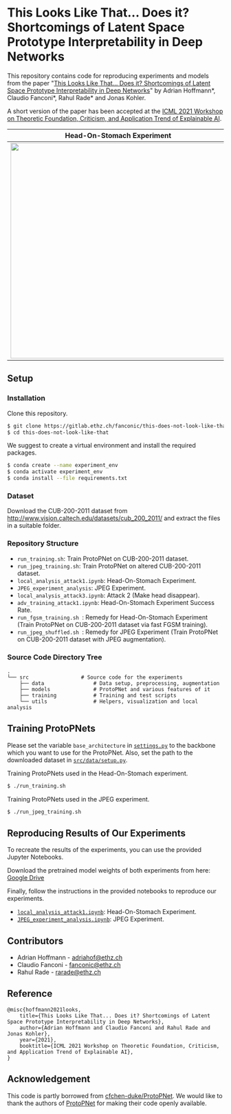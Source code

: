 # This Looks Like That... Does it? Shortcomings of Latent Space Prototype Interpretability in Deep Networks

This repository contains code for reproducing experiments and models from the paper "[This Looks Like That... Does it? Shortcomings of Latent Space Prototype Interpretability in Deep Networks](https://arxiv.org/abs/2105.02968)" by Adrian Hoffmann\*, Claudio Fanconi\*, Rahul Rade\* and Jonas Kohler. 

A short version of the paper has been accepted at the [ICML 2021 Workshop on Theoretic Foundation, Criticism, and Application Trend of Explainable AI](https://icml2021-xai.github.io/).


Head-On-Stomach Experiment            | JPEG Experiment
:-------------------------:|:-------------------------:
<img src="./misc/RN18-003-Clay_Colored_Sparrow_0042_797243-1165.png" width="500"/> | <img src="./misc/resnet34_2.png" width="500"/>

## Setup

### Installation

Clone this repository.
```bash
$ git clone https://gitlab.ethz.ch/fanconic/this-does-not-look-like-that
$ cd this-does-not-look-like-that
```

We suggest to create a virtual environment and install the required packages.
```bash
$ conda create --name experiment_env
$ conda activate experiment_env
$ conda install --file requirements.txt
```

### Dataset

Download the CUB-200-2011 dataset from http://www.vision.caltech.edu/datasets/cub_200_2011/ and extract the files in a suitable folder.

### Repository Structure

- `run_training.sh`: Train ProtoPNet on CUB-200-2011 dataset.
- `run_jpeg_training.sh`: Train ProtoPNet on altered CUB-200-2011 dataset.
- `local_analysis_attack1.ipynb`: Head-On-Stomach Experiment.
- `JPEG_experiment_analysis`: JPEG Experiment.
- `local_analysis_attack3.ipynb`: Attack 2 (Make head disappear).
- `adv_training_attack1.ipynb`: Head-On-Stomach Experiment Success Rate.
- `run_fgsm_training.sh `: Remedy for Head-On-Stomach Experiment (Train ProtoPNet on CUB-200-2011 dataset via fast FGSM training).
- `run_jpeg_shuffled.sh `: Remedy for JPEG Experiment (Train ProtoPNet on CUB-200-2011 dataset with JPEG augmentation).

### Source Code Directory Tree
```
.
└── src                 # Source code for the experiments
    ├── data                # Data setup, preprocessing, augmentation 
    ├── models              # ProtoPNet and various features of it
    ├── training            # Training and test scripts
    └── utils               # Helpers, visualization and local analysis
```

## Training ProtoPNets

Please set the variable `base_architecture` in [`settings.py`](settings.py) to the backbone which you want to use for the ProtoPNet. Also, set the path to the downloaded dataset in [`src/data/setup.py`](src/data/setup.py).

Training ProtoPNets used in the Head-On-Stomach experiment.
```bash
$ ./run_training.sh
```

Training ProtoPNets used in the JPEG experiment.
```bash
$ ./run_jpeg_training.sh
```

## Reproducing Results of Our Experiments

To recreate the results of the experiments, you can use the provided Jupyter Notebooks.

Download the pretrained model weights of both experiments from here:
[Google Drive](https://drive.google.com/drive/folders/1S4U2H9vP1o-XXC48hlHP-z--pJtgn7fY?usp=sharing)

Finally, follow the instructions in the provided notebooks to reproduce our experiments.
- [`local_analysis_attack1.ipynb`](local_analysis_attack1.ipynb): Head-On-Stomach Experiment.
- [`JPEG_experiment_analysis.ipynb`](JPEG_experiment_analysis.ipynb): JPEG Experiment.


## Contributors
- Adrian Hoffmann - adriahof@ethz.ch
- Claudio Fanconi - fanconic@ethz.ch
- Rahul Rade - rarade@ethz.ch


## Reference

```
@misc{hoffmann2021looks,
    title={This Looks Like That... Does it? Shortcomings of Latent Space Prototype Interpretability in Deep Networks}, 
    author={Adrian Hoffmann and Claudio Fanconi and Rahul Rade and Jonas Kohler},
    year={2021},
    booktitle={ICML 2021 Workshop on Theoretic Foundation, Criticism, and Application Trend of Explainable AI},
}
```

## Acknowledgement

This code is partly borrowed from [cfchen-duke/ProtoPNet](https://github.com/cfchen-duke/ProtoPNet). We would like to thank the authors of [ProtoPNet](https://arxiv.org/abs/1806.10574) for making their code openly available.
